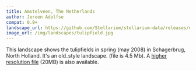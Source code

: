 ```yaml
---
title: Amstelveen, The Netherlands
author: Jeroen Adolfse
compat: 0.9+
landscape_url: https://github.com/Stellarium/stellarium-data/releases/download/landscapes/tulipfield.zip
image_url: /img/landscapes/tulipfield.jpg
---
```

This landscape shows the tulipfields in spring (may 2008) in Schagerbrug, North Holland. It's an old_style landscape. (file is 4.5 Mb). 
A <a href="https://github.com/Stellarium/stellarium-data/releases/download/landscapes/tulipfield_hires.zip">higher resolution file</a> (20MB) is also available. 

